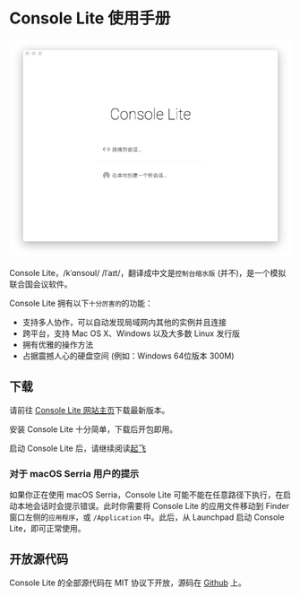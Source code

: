 # Console Lite 使用手册 

![启动界面](./initial-screen.png)

Console Lite，/kˈɑnsoʊl/ /lˈaɪt/，翻译成中文是`控制台缩水版` (并不)，是一个模拟联合国会议软件。

Console Lite 拥有以下<small>十分厉害的</small>的功能：

- 支持多人协作，可以自动发现局域网内其他的实例并且连接
- 跨平台，支持 Mac OS X、Windows 以及大多数 Linux 发行版
- 拥有优雅的操作方法
- 占据震撼人心的硬盘空间 (例如：Windows 64位版本 300M)

## 下载

请前往 [Console Lite 网站主页](https://easymun.com/console-lite/)下载最新版本。

安装 Console Lite 十分简单，下载后开包即用。

启动 Console Lite 后，请继续阅读[起飞](./takeoff)

### 对于 macOS Serria 用户的提示

如果你正在使用 macOS Serria，Console Lite 可能不能在任意路径下执行，在启动本地会话时会提示错误。此时你需要将 Console Lite 的应用文件移动到 Finder 窗口左侧的`应用程序`，或 `/Application` 中。此后，从 Launchpad 启动 Console Lite，即可正常使用。

## 开放源代码

Console Lite 的全部源代码在 MIT 协议下开放，源码在 [Github](https://github.com/CircuitCoder/Console-Lite) 上。

